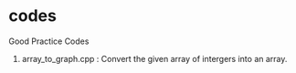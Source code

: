 # codes
Good Practice Codes

1. array_to_graph.cpp : Convert the given array of intergers into an array.

